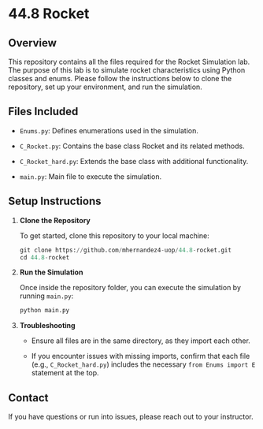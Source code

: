 # 44.8 Rocket

## Overview
This repository contains all the files required for the Rocket Simulation lab. The purpose of this lab is to simulate rocket characteristics using Python classes and enums. Please follow the instructions below to clone the repository, set up your environment, and run the simulation.

## Files Included
- `Enums.py`: Defines enumerations used in the simulation.

- `C_Rocket.py`: Contains the base class Rocket and its related methods.

- `C_Rocket_hard.py`: Extends the base class with additional functionality.

- `main.py`: Main file to execute the simulation.

## Setup Instructions
1. **Clone the Repository**
    
    To get started, clone this repository to your local machine:

    ```python
    git clone https://github.com/mhernandez4-uop/44.8-rocket.git
    cd 44.8-rocket
    ```

2. **Run the Simulation**

    Once inside the repository folder, you can execute the simulation by running `main.py`:

    ```python
    python main.py
    ```

3. **Troubleshooting**

    - Ensure all files are in the same directory, as they import each other.
    
    - If you encounter issues with missing imports, confirm that each file (e.g., `C_Rocket_hard.py`) includes the necessary `from Enums import E` statement at the top.

## Contact
If you have questions or run into issues, please reach out to your instructor.